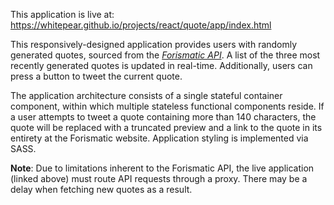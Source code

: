 This application is live at: https://whitepear.github.io/projects/react/quote/app/index.html

This responsively-designed application provides users with randomly generated quotes, sourced from the *[Forismatic API](http://forismatic.com/en/)*. A list of the three most recently generated quotes is updated in real-time. Additionally, users can press a button to tweet the current quote.

The application architecture consists of a single stateful container component, within which multiple stateless functional components reside. If a user attempts to tweet a quote containing more than 140 characters, the quote will be replaced with a truncated preview and a link to the quote in its entirety at the Forismatic website. Application styling is implemented via SASS.

**Note**: Due to limitations inherent to the Forismatic API, the live application (linked above) must route API requests through a proxy. There may be a delay when fetching new quotes as a result.